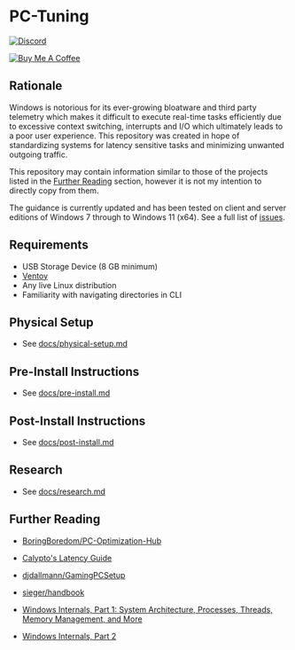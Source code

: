 # PC-Tuning

[![Discord](https://discordapp.com/api/guilds/994887453599076422/widget.png?style=shield)](https://discord.com/invite/yrAnChXXZw)

[![Buy Me A Coffee](https://www.buymeacoffee.com/assets/img/custom_images/orange_img.png)](https://www.buymeacoffee.com/amitxv)

## Rationale

Windows is notorious for its ever-growing bloatware and third party telemetry which makes it difficult to execute real-time tasks efficiently due to excessive context switching, interrupts and I/O which ultimately leads to a poor user experience. This repository was created in hope of standardizing systems for latency sensitive tasks and minimizing unwanted outgoing traffic.

This repository may contain information similar to those of the projects listed in the [Further Reading](#further-reading) section, however it is not my intention to directly copy from them.

The guidance is currently updated and has been tested on client and server editions of Windows 7 through to Windows 11 (x64). See a full list of [issues](https://github.com/amitxv/PC-Tuning/issues).

## Requirements

- USB Storage Device (8 GB minimum)
- [Ventoy](https://github.com/ventoy/Ventoy/releases)
- Any live Linux distribution
- Familiarity with navigating directories in CLI

## Physical Setup

- See [docs/physical-setup.md](/docs/physical-setup.md)

## Pre-Install Instructions

- See [docs/pre-install.md](/docs/pre-install.md)

## Post-Install Instructions

- See [docs/post-install.md](/docs/post-install.md)

## Research

- See [docs/research.md](/docs/research.md)

## Further Reading

- [BoringBoredom/PC-Optimization-Hub](https://github.com/BoringBoredom/PC-Optimization-Hub)

- [Calypto's Latency Guide](https://docs.google.com/document/d/1c2-lUJq74wuYK1WrA_bIvgb89dUN0sj8-hO3vqmrau4)

- [djdallmann/GamingPCSetup](https://github.com/djdallmann/GamingPCSetup)

- [sieger/handbook](https://github.com/sieger/handbook)

- [Windows Internals, Part 1: System Architecture, Processes, Threads, Memory Management, and More](https://www.google.com/url?sa=t&source=web&rct=j&url=https://www.octawian.ro/fisiere/situri/asor/build/html/_downloads/122f95f9a032396603a837c53b125bb8/Russinovich_M_WinInternals_part1_7th_ed.pdf&ved=2ahUKEwjezIqq-Zj-AhXNiVwKHT6FBvMQFnoECBUQAQ&usg=AOvVaw0rrpH1ZdS71v1H6TMBm2xh)

- [Windows Internals, Part 2](https://www.google.com/url?sa=t&source=web&rct=j&url=https://ftp.yuuta.moe/Library/Tech/Windows/Windows%2520Internals_7ed_Part_2.pdf&ved=2ahUKEwjezO2A-pj-AhXiolwKHR6kDAQQFnoECBIQAQ&usg=AOvVaw1x3LWFzfoYDRLlObgGR7AZ)
